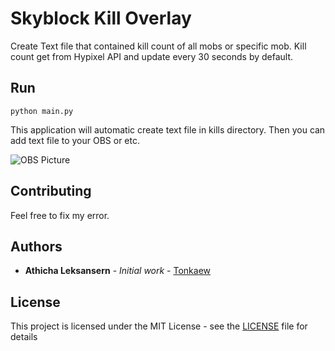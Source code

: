 # Skyblock Kill Overlay

Create Text file that contained kill count of all mobs or specific mob. Kill count get from Hypixel API and update every 30 seconds by default.

## Run

```
python main.py
```

This application will automatic create text file in kills directory. Then you can add text file to your OBS or etc.

![OBS Picture](https://github.com/tonkaew/yaktocat.png)

## Contributing

Feel free to fix my error.

## Authors

* **Athicha Leksansern** - *Initial work* - [Tonkaew](https://github.com/tonkaew131/SkyblockKillOverlay/picture1.png)

## License

This project is licensed under the MIT License - see the [LICENSE](LICENSE) file for details
